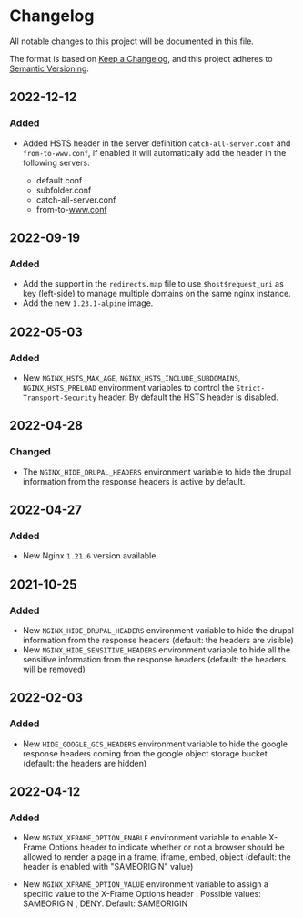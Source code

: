 # Changelog

All notable changes to this project will be documented in this file.

The format is based on [Keep a Changelog](https://keepachangelog.com/en/1.0.0/),
and this project adheres to [Semantic Versioning](https://semver.org/spec/v2.0.0.html).

## 2022-12-12

### Added

- Added HSTS header in the server definition `catch-all-server.conf` and `from-to-www.conf`, if enabled it will automatically add the header in the following servers:

  - default.conf
  - subfolder.conf
  - catch-all-server.conf
  - from-to-www.conf

## 2022-09-19

### Added

- Add the support in the `redirects.map` file to use `$host$request_uri` as key (left-side) to manage multiple domains on the same nginx instance.
- Add the new `1.23.1-alpine` image.

## 2022-05-03

### Added

- New `NGINX_HSTS_MAX_AGE`, `NGINX_HSTS_INCLUDE_SUBDOMAINS`, `NGINX_HSTS_PRELOAD` environment variables to control the `Strict-Transport-Security` header. By default the HSTS header is disabled.

## 2022-04-28

### Changed

- The `NGINX_HIDE_DRUPAL_HEADERS` environment variable to hide the drupal information from the response headers is active by default.

## 2022-04-27

### Added

- New Nginx `1.21.6` version available.

## 2021-10-25

### Added

- New `NGINX_HIDE_DRUPAL_HEADERS` environment variable to hide the drupal information from the response headers (default: the headers are visible)
- New `NGINX_HIDE_SENSITIVE_HEADERS` environment variable to hide all the sensitive information from the response headers (default: the headers will be removed)

## 2022-02-03

### Added

- New `HIDE_GOOGLE_GCS_HEADERS` environment variable to hide the google response headers coming from the google object storage bucket (default: the headers are hidden)

## 2022-04-12

### Added

- New `NGINX_XFRAME_OPTION_ENABLE` environment variable to enable X-Frame Options header to indicate whether or not a browser should be allowed to render a page in a frame, iframe, embed, object (default: the header is enabled with "SAMEORIGIN" value)

- New `NGINX_XFRAME_OPTION_VALUE` environment variable to assign a specific value to the X-Frame Options header . Possible values: SAMEORIGIN , DENY. Default: SAMEORIGIN
